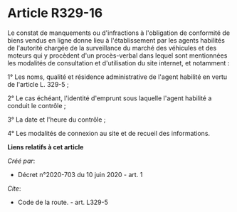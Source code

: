 # Article R329-16

Le constat de manquements ou d'infractions à l'obligation de conformité de biens vendus en ligne donne lieu à l'établissement
par les agents habilités de l'autorité chargée de la surveillance du marché des véhicules et des moteurs qui y procèdent d'un
procès-verbal dans lequel sont mentionnées les modalités de consultation et d'utilisation du site internet, et notamment : 

1° Les noms, qualité et résidence administrative de l'agent habilité en vertu de l'article L. 329-5 ; 

2° Le cas échéant, l'identité d'emprunt sous laquelle l'agent habilité a conduit le contrôle ; 

3° La date et l'heure du contrôle ; 

4° Les modalités de connexion au site et de recueil des informations.

**Liens relatifs à cet article**

_Créé par_:

  - Décret n°2020-703 du 10 juin 2020 - art. 1

_Cite_:

  - Code de la route. - art. L329-5
